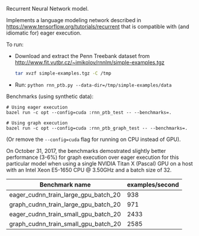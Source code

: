 Recurrent Neural Network model.

Implements a language modeling network described in
https://www.tensorflow.org/tutorials/recurrent
that is compatible with (and idiomatic for) eager execution.

To run:

- Download and extract the Penn Treebank dataset from
  http://www.fit.vutbr.cz/~imikolov/rnnlm/simple-examples.tgz

  ```sh
  tar xvzf simple-examples.tgz -C /tmp
  ```

- Run: `python rnn_ptb.py --data-dir=/tmp/simple-examples/data`


Benchmarks (using synthetic data):

```
# Using eager execution
bazel run -c opt --config=cuda :rnn_ptb_test -- --benchmarks=.

# Using graph execution
bazel run -c opt --config=cuda :rnn_ptb_graph_test -- --benchmarks=.
```

(Or remove the `--config=cuda` flag for running on CPU instead of GPU).

On October 31, 2017, the benchmarks demostrated slightly better performance
(3-6%) for graph execution over eager execution for this particular model when
using a single NVIDIA Titan X (Pascal) GPU on a host with an Intel Xeon E5-1650
CPU @ 3.50GHz and a batch size of 32.

| Benchmark name                        | examples/second |
| ------------------------------------  | --------------- |
| eager_cudnn_train_large_gpu_batch_20  |             938 |
| graph_cudnn_train_large_gpu_batch_20  |             971 |
| eager_cudnn_train_small_gpu_batch_20  |            2433 |
| graph_cudnn_train_small_gpu_batch_20  |            2585 |

